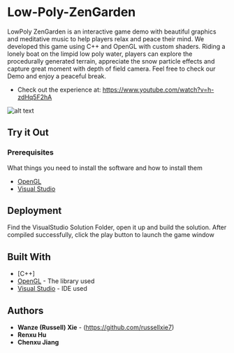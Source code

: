 # Low-Poly-ZenGarden

LowPoly ZenGarden is an interactive game demo with beautiful graphics and meditative music to help players relax and peace their mind. We developed this game using C++ and OpenGL with custom shaders. Riding a lonely boat on the limpid low poly water, players can explore the procedurally generated terrain, appreciate the snow particle effects and capture great moment with depth of field camera. Feel free to check our Demo and enjoy a peaceful break.

* Check out the experience at: https://www.youtube.com/watch?v=h-zdHq5F2hA

![alt text](https://russellxie7.me/images/zen.jpg)

## Try it Out

### Prerequisites

What things you need to install the software and how to install them

* [OpenGL](https://www.opengl.org/)
* [Visual Studio](https://visualstudio.microsoft.com/)


## Deployment

Find the VisualStudio Solution Folder, open it up and build the solution. After compiled successfully, click the play button to launch the game window

## Built With

* [C++]
* [OpenGL](https://www.opengl.org/) - The library used
* [Visual Studio](https://visualstudio.microsoft.com/) - IDE used


## Authors

* **Wanze (Russell) Xie** - (https://github.com/russellxie7)
* **Renxu Hu**
* **Chenxu Jiang**


